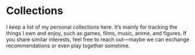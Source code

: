 # Collections

I keep a list of my personal collections here. It’s mainly for tracking the things I own and enjoy, such as games, films, music, anime, and figures. If you share similar interests, feel free to reach out—maybe we can exchange recommendations or even play together sometime.
